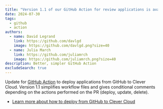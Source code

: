 ```yaml
---
title: "Version 1.1 of our GitHub Action for review applications is available"
date: 2024-07-30
tags:
  - github
  - action
authors:
  - name: David Legrand
    link: https://github.com/davlgd
    image: https://github.com/davlgd.png?size=40
  - name: Julia March
    link: https://github.com/juliamrch
    image: https://github.com/juliamrch.png?size=40
description: Better, simpler GitHub Action
excludeSearch: true
---
```


Update for [GitHub Action](https://github.com/marketplace/actions/clever-cloud-review-app-on-prs) to deploy applications from GitHub to Clever Cloud. Version 1.1 simplifies workflow files and gives conditional comments depending on the actions performed on the PR (deploy, update, delete).

- [Learn more about how to deploy from GitHub to Clever Cloud](/doc/ci-cd/github/)